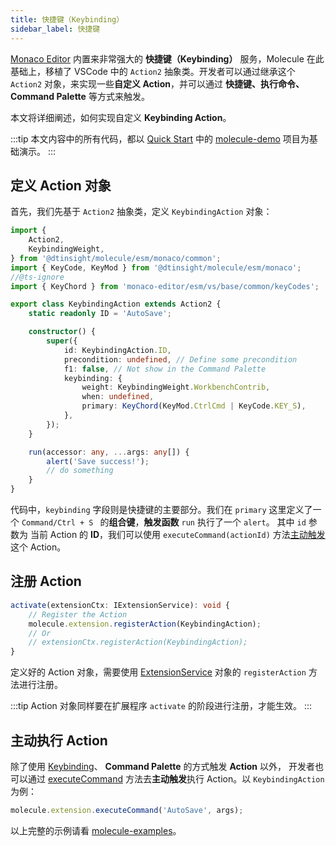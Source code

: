 ```yaml
---
title: 快捷键（Keybinding）
sidebar_label: 快捷键
---
```


[Monaco Editor](https://microsoft.github.io/monaco-editor/) 内置来非常强大的 **快捷键（Keybinding）** 服务，Molecule 在此基础上，移植了 VSCode 中的 `Action2` 抽象类。开发者可以通过继承这个 `Action2` 对象，来实现一些**自定义 Action**，并可以通过
**快捷键、执行命令、Command Palette** 等方式来触发。

本文将详细阐述，如何实现自定义 **Keybinding Action**。

:::tip
本文内容中的所有代码，都以 [Quick Start](../quick-start) 中的 [molecule-demo](https://github.com/DTStack/molecule-examples/tree/main/packages/molecule-demo) 项目为基础演示。
:::

## 定义 Action 对象

首先，我们先基于 `Action2` 抽象类，定义 `KeybindingAction` 对象：

```ts title="src/extensions/action/keybindingAction.ts"
import {
    Action2,
    KeybindingWeight,
} from '@dtinsight/molecule/esm/monaco/common';
import { KeyCode, KeyMod } from '@dtinsight/molecule/esm/monaco';
//@ts-ignore
import { KeyChord } from 'monaco-editor/esm/vs/base/common/keyCodes';

export class KeybindingAction extends Action2 {
    static readonly ID = 'AutoSave';

    constructor() {
        super({
            id: KeybindingAction.ID,
            precondition: undefined, // Define some precondition
            f1: false, // Not show in the Command Palette
            keybinding: {
                weight: KeybindingWeight.WorkbenchContrib,
                when: undefined,
                primary: KeyChord(KeyMod.CtrlCmd | KeyCode.KEY_S),
            },
        });
    }

    run(accessor: any, ...args: any[]) {
        alert('Save success!');
        // do something
    }
}
```

代码中，`keybinding` 字段则是快捷键的主要部分。我们在 `primary` 这里定义了一个 `Command/Ctrl + S ` 的**组合键**，**触发函数** `run` 执行了一个 `alert`。 其中 `id` 参数为 当前 Action 的 **ID**，我们可以使用 `executeCommand(actionId)` 方法[主动触发](#主动执行-action) 这个 Action。

## 注册 Action

```ts title="src/extensions/action/index.ts"
activate(extensionCtx: IExtensionService): void {
    // Register the Action
    molecule.extension.registerAction(KeybindingAction);
    // Or
    // extensionCtx.registerAction(KeybindingAction);
}
```

定义好的 Action 对象，需要使用 [ExtensionService](/docs/api/classes/molecule.ExtensionService) 对象的 `registerAction` 方法进行注册。

:::tip
Action 对象同样要在扩展程序 `activate` 的阶段进行注册，才能生效。
:::

## 主动执行 Action

除了使用 [Keybinding](/docs/guides/extend-keybinding)、 **Command Palette** 的方式触发 **Action** 以外，
开发者也可以通过 [executeCommand](/docs/api/classes/molecule.ExtensionService#executecommand) 方法去**主动触发**执行 Action。以 `KeybindingAction` 为例：

```ts
molecule.extension.executeCommand('AutoSave', args);
```

以上完整的示例请看 [molecule-examples](https://github.com/DTStack/molecule-examples/tree/main/packages/molecule-demo/src/extensions/action)。
